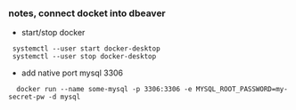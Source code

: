 ### notes, connect docket into dbeaver

- start/stop docker
```
 systemctl --user start docker-desktop
 systemctl --user stop docker-desktop

```

- add native port mysql 3306
```
  docker run --name some-mysql -p 3306:3306 -e MYSQL_ROOT_PASSWORD=my-secret-pw -d mysql
```
